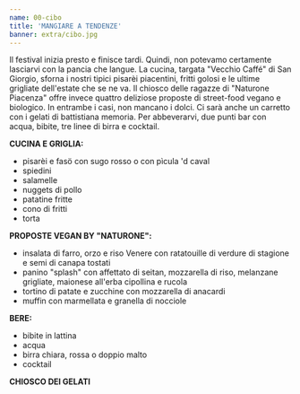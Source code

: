 ```yaml
---
name: 00-cibo
title: 'MANGIARE A TENDENZE'
banner: extra/cibo.jpg
---
```


Il festival inizia presto e finisce tardi. Quindi, non potevamo certamente lasciarvi con la pancia che langue. La cucina, targata "Vecchio Caffé" di San Giorgio, sforna i nostri tipici pisarèi piacentini, fritti golosi e le ultime grigliate dell'estate che se ne va. Il chiosco delle ragazze di "Naturone Piacenza" offre invece quattro deliziose proposte di street-food vegano e biologico. In entrambe i casi, non mancano i dolci. Ci sarà anche un carretto con i gelati di battistiana memoria. Per abbeverarvi, due punti bar con acqua, bibite, tre linee di birra e cocktail.

**CUCINA E GRIGLIA:**

* pisarèi e fasö con sugo rosso o con pìcula 'd caval
* spiedini
* salamelle
* nuggets di pollo
* patatine fritte
* cono di fritti
* torta

**PROPOSTE VEGAN BY "NATURONE":**

* insalata di farro, orzo e riso Venere con ratatouille di verdure di stagione e semi di canapa tostati
* panino "splash" con affettato di seitan, mozzarella di riso, melanzane grigliate, maionese all'erba cipollina e rucola
* tortino di patate e zucchine con mozzarella di anacardi
* muffin con marmellata e granella di nocciole

**BERE:**

* bibite in lattina
* acqua
* birra chiara, rossa o doppio malto
* cocktail

**CHIOSCO DEI GELATI**
